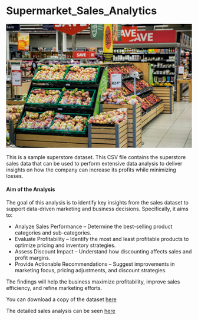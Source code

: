 # Supermarket_Sales_Analytics

![Supermarket](/supermarket.jpg)

This is a sample superstore dataset. This CSV file contains the superstore sales data that can be used to perform extensive data analysis to deliver insights on how the company can increase its profits while minimizing losses.

#### Aim of the Analysis
The goal of this analysis is to identify key insights from the sales dataset to support data-driven marketing and business decisions. Specifically, it aims to:

- Analyze Sales Performance – Determine the best-selling product categories and sub-categories.
- Evaluate Profitability – Identify the most and least profitable products to optimize pricing and inventory strategies.
- Assess Discount Impact – Understand how discounting affects sales and profit margins.
- Provide Actionable Recommendations – Suggest improvements in marketing focus, pricing adjustments, and discount strategies.

The findings will help the business maximize profitability, improve sales efficiency, and refine marketing efforts.

You can download a copy of the dataset [here](https://www.kaggle.com/datasets/bravehart101/sample-supermarket-dataset)

The detailed sales analysis can be seen [here](www.github.com/elijah-alabi-ng/Supermarket_Sales_Analytics)
